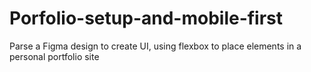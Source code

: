 # Porfolio-setup-and-mobile-first
Parse a Figma design to create UI, using flexbox to place elements in a personal portfolio site
